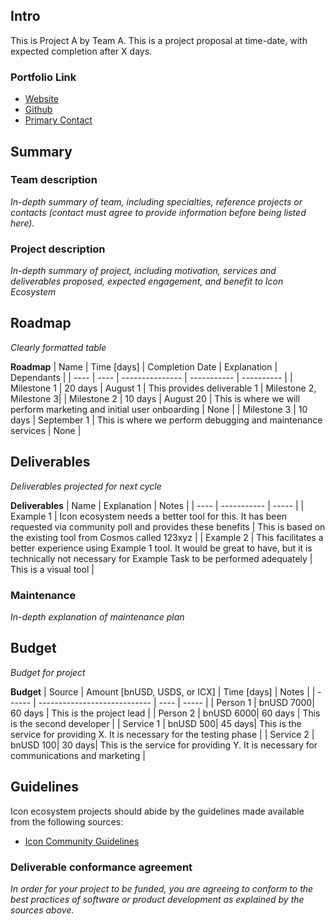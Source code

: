 ## Intro
This is Project A by Team A. This is a project proposal at time-date, with expected completion after X days.

### Portfolio Link

- [Website](https://example.com)
- [Github](https://github.com/)
- [Primary Contact](mailto:email@example.com)

## Summary

### Team description
_In-depth summary of team, including specialties, reference projects or contacts (contact must agree to provide information before being listed here)._

### Project description
_In-depth summary of project, including motivation, services and deliverables proposed, expected engagement, and benefit to Icon Ecosystem_

## Roadmap
_Clearly formatted table_

__Roadmap__
| Name | Time [days] | Completion Date | Explanation | Dependants |
| ---- | ---- | --------------- | ----------- | ---------- |
| Milestone 1 | 20 days | August 1 | This provides deliverable 1 | Milestone 2, Milestone 3|
| Milestone 2 | 10 days | August 20 | This is where we will perform marketing and initial user onboarding | None |
| Milestone 3 | 10 days | September 1 | This is where we perform debugging and maintenance services | None |

## Deliverables

_Deliverables projected for next cycle_

__Deliverables__
| Name | Explanation | Notes |
| ---- | ----------- | ----- |
| Example 1 | Icon ecosystem needs a better tool for this. It has been requested via community poll and provides these benefits | This is based on the existing tool from Cosmos called 123xyz |
| Example 2 | This facilitates a better experience using Example 1 tool. It would be great to have, but it is technically not necessary for Example Task to be performed adequately | This is a visual tool |

### Maintenance

_In-depth explanation of maintenance plan_

## Budget

_Budget for project_

__Budget__
| Source | Amount [bnUSD, USDS, or ICX] | Time [days] | Notes |
| ------ | ---------------------------- | ---- | ----- |
| Person 1 | bnUSD 7000| 60 days | This is the project lead |
| Person 2 | bnUSD 6000| 60 days | This is the second developer |
| Service 1 | bnUSD 500| 45 days| This is the service for providing X. It is necessary for the testing phase |
| Service 2 | bnUSD 100| 30 days| This is the service for providing Y. It is necessary for communications and marketing |

## Guidelines

Icon ecosystem projects should abide by the guidelines made available from the following sources:

- [Icon Community Guidelines](https://github.com/icon-project/community/tree/main/guidelines)

### Deliverable conformance agreement

_In order for your project to be funded, you are agreeing to conform to the best practices of software or product development as explained by the sources above._